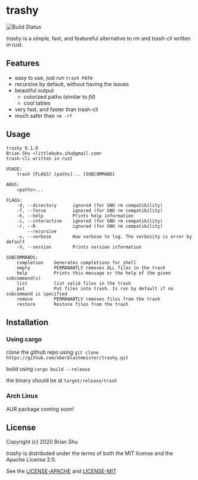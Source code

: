 # trashy

![Build Status](https://github.com/oberblastmeister/trash-cli/workflows/ci/badge.svg)

*trashy* is a simple, fast, and featureful alternative to *rm* and *trash-cli* written in rust.

## Features

- easy to use, just run `trash PATH`
- recursive by default, without having the issues
- beautiful output
    - colorized paths (similar to *fd*)
    - cool tables
- very fast, and faster than trash-cli
- much safer than `rm -rf`

## Usage

```
trashy 0.1.0
Brian Shu <littlebubu.shu@gmail.com>
trash-cli written in rust

USAGE:
    trash [FLAGS] [paths]... [SUBCOMMAND]

ARGS:
    <paths>...    

FLAGS:
    -d, --directory      ignored (for GNU rm compatibility)
    -f, --force          ignored (for GNU rm compatibility)
    -h, --help           Prints help information
    -i, --interactive    ignored (for GNU rm compatibility)
    -r, --R              ignored (for GNU rm compatibility)
        --recursive      
    -v, --verbose        How verbose to log. The verbosity is error by default
    -V, --version        Prints version information

SUBCOMMANDS:
    completion    Generates completions for shell
    empty         PERMANANTLY removes ALL files in the trash
    help          Prints this message or the help of the given subcommand(s)
    list          list valid files in the trash
    put           Put files into trash. Is run by default if no subcommand is specified
    remove        PERMANANTLY removes files from the trash
    restore       Restore files from the trash
```

## Installation

### Using cargo

clone the github repo using `git clone https://github.com/oberblastmeister/trashy.git`

build using `cargo build --release`

the binary should be at `target/release/trash`

### Arch Linux 

AUR package coming soon!

## License

Copyright (c) 2020 Brian Shu

*trashy* is distributed under the terms of both the MIT license and the Apache License 2.0.

See the [LICENSE-APACHE](LICENSE-APACHE) and [LICENSE-MIT](LICENSE-MIT)
